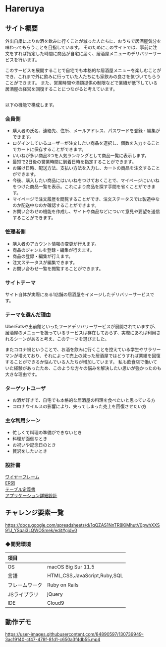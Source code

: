 # Hareruya

## サイト概要
外出自粛によりお酒を飲みに行くことが減った人たちに、おうちで居酒屋気分を味わってもらうことを目指しています。
そのためにこのサイトでは、事前に注文をすれば指定した時間に商品が自宅に届く、居酒屋メニューのデリバリーサービスを行います。

このサービスを展開することで自宅でも本格的な居酒屋メニューを楽しむことができ、これまで外に飲みに行っていた人たちにも家飲みの良さを気づいてもらうことができます。
また、営業時間や酒類提供の制限などで業績が低下している居酒屋の経営を回復することにつながると考えています。

<br>
以下の機能で構成します。

### 会員側
- 購入者の氏名、連絡先、住所、メールアドレス、パスワードを登録・編集ができます。
- ログインしているユーザーが注文したい商品を選択し、個数を入力することでカートに保存することができます。
- いいねが多い商品3つを人気ランキングとして商品一覧に表示します。
- 最短で2日後の営業時間に到着日時を指定することができます。
- お届け日時、配送方法、支払い方法を入力し、カートの商品を注文することができます。
- 今後、購入したい商品にはいいねをつけておくことで、マイページにいいねをつけた商品一覧を表示。これにより商品を探す手間を省くことができます。
- マイページで注文履歴を閲覧することができ、注文ステータスでは製造中なのか配送中なのか確認することができます。
- お問い合わせの機能を作成し、サイトや商品などについて意見や要望を送信することができます。

### 管理者側
- 購入者のアカウント情報の変更が行えます。
- 商品のジャンルを登録・編集が行えます。
- 商品の登録・編集が行えます。
- 注文ステータスが編集できます。
- お問い合わせ一覧を閲覧することができます。

### サイトテーマ
サイト自体が実際にある1店舗の居酒屋をイメージしたデリバリーサービスです。

### テーマを選んだ理由
UberEatsや出前館といったフードデリバリーサービスが展開されていますが、居酒屋のメニューを扱っているサービスは存在しておらず、実際にあれば利用されるシーンがあると考え、このテーマを選びました。

またコロナ禍ということで、お酒を飲みに行くことを控えている学生やサラリーマンが増えており、それによって売上の減った居酒屋ではどうすれば業績を回復することができるか悩んでいる人たちが増加しています。
私も飲食店で働いていた経験があったため、このような方々の悩みを解決したい思いが強かったのも大きな理由です。

### ターゲットユーザ
- お酒が好きで、自宅でも本格的な居酒屋の料理を食べたいと思っている方
- コロナウイルスの影響により、失ってしまった売上を回復させたい方

### 主な利用シーン
- 忙しくて料理の準備ができないとき
- 料理が面倒なとき
- お祝いや記念日のとき
- 贅沢をしたいとき

### 設計書
[ワイヤーフレーム](https://docs.google.com/presentation/d/1Gvn5-ZnUTLuJlWgZqYFzcUOv1DL5NmNw-mjoNT-0o_E/edit?usp=sharing)  
[ER図](https://drive.google.com/file/d/1DdbdoihDOD-hE3Lhl9oQyQeXz1fI6WQj/view?usp=sharing)  
[テーブル定義書](https://docs.google.com/spreadsheets/d/1wJoCL5v5NUy8w8-taOCsEPqTVeD1AjoR_d6w4cLEPoI/edit?usp=sharing)  
[アプリケーション詳細設計](https://docs.google.com/spreadsheets/d/1jjsu9M9bQTVGUdmGr63Vau1-EkBs0RHfVih42VboHCU/edit?usp=sharing)

## チャレンジ要素一覧
<https://docs.google.com/spreadsheets/d/1qQZAS1NnTR8KiMhutV0pwhXXS91J_YSqai3LQWOSmek/edit#gid=0>

### ◆開発環境
|項目| |
|:----|:----|
|OS|macOS Big Sur 11.5|
|言語|HTML,CSS,JavaScript,Ruby,SQL|
|フレームワーク|Ruby on Rails|
|JSライブラリ|jQuery|
|IDE|Cloud9||

## 動作デモ
https://user-images.githubusercontent.com/84890597/130739949-3ac19140-cf47-478f-81d1-c650a3f4db55.mp4
